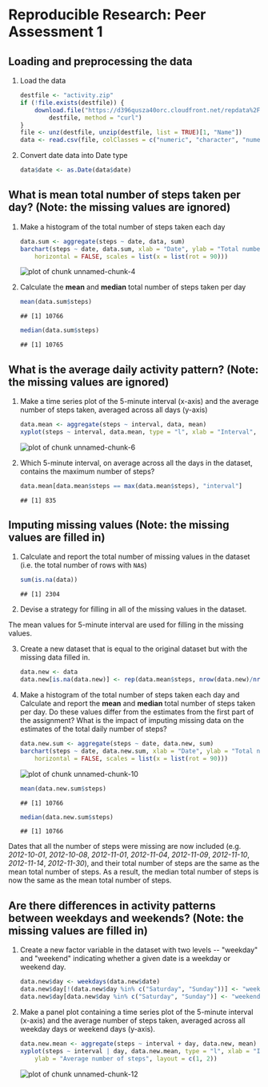 # Reproducible Research: Peer Assessment 1


## Loading and preprocessing the data
1. Load the data
    
    ```r
    destfile <- "activity.zip"
    if (!file.exists(destfile)) {
        download.file("https://d396qusza40orc.cloudfront.net/repdata%2Fdata%2Factivity.zip", 
            destfile, method = "curl")
    }
    file <- unz(destfile, unzip(destfile, list = TRUE)[1, "Name"])
    data <- read.csv(file, colClasses = c("numeric", "character", "numeric"), na.strings = "NA")
    ```

2. Convert date data into Date type
    
    ```r
    data$date <- as.Date(data$date)
    ```

## What is mean total number of steps taken per day? (Note: the missing values are ignored)
1. Make a histogram of the total number of steps taken each day
    
    ```r
    data.sum <- aggregate(steps ~ date, data, sum)
    barchart(steps ~ date, data.sum, xlab = "Date", ylab = "Total number of steps", 
        horizontal = FALSE, scales = list(x = list(rot = 90)))
    ```
    
    ![plot of chunk unnamed-chunk-4](figure/unnamed-chunk-4.png) 

2. Calculate the **mean** and **median** total number of steps taken per day
    
    ```r
    mean(data.sum$steps)
    ```
    
    ```
    ## [1] 10766
    ```
    
    ```r
    median(data.sum$steps)
    ```
    
    ```
    ## [1] 10765
    ```

## What is the average daily activity pattern? (Note: the missing values are ignored)
1. Make a time series plot of the 5-minute interval (x-axis) and the average number of steps taken, averaged across all days (y-axis)
    
    ```r
    data.mean <- aggregate(steps ~ interval, data, mean)
    xyplot(steps ~ interval, data.mean, type = "l", xlab = "Interval", ylab = "Average number of steps")
    ```
    
    ![plot of chunk unnamed-chunk-6](figure/unnamed-chunk-6.png) 

2. Which 5-minute interval, on average across all the days in the dataset, contains the maximum number of steps?
    
    ```r
    data.mean[data.mean$steps == max(data.mean$steps), "interval"]
    ```
    
    ```
    ## [1] 835
    ```

## Imputing missing values (Note: the missing values are filled in)
1. Calculate and report the total number of missing values in the dataset (i.e. the total number of rows with `NA`s)
    
    ```r
    sum(is.na(data))
    ```
    
    ```
    ## [1] 2304
    ```

2. Devise a strategy for filling in all of the missing values in the dataset.

  The mean values for 5-minute interval are used for filling in the missing values.

3. Create a new dataset that is equal to the original dataset but with the missing data filled in.
    
    ```r
    data.new <- data
    data.new[is.na(data.new)] <- rep(data.mean$steps, nrow(data.new)/nrow(data.mean))[is.na(data.new)]
    ```

4. Make a histogram of the total number of steps taken each day and Calculate and report the **mean** and **median** total number of steps taken per day. Do these values differ from the estimates from the first part of the assignment? What is the impact of imputing missing data on the estimates of the total daily number of steps?
    
    ```r
    data.new.sum <- aggregate(steps ~ date, data.new, sum)
    barchart(steps ~ date, data.new.sum, xlab = "Date", ylab = "Total number of steps", 
        horizontal = FALSE, scales = list(x = list(rot = 90)))
    ```
    
    ![plot of chunk unnamed-chunk-10](figure/unnamed-chunk-10.png) 
    
    ```r
    mean(data.new.sum$steps)
    ```
    
    ```
    ## [1] 10766
    ```
    
    ```r
    median(data.new.sum$steps)
    ```
    
    ```
    ## [1] 10766
    ```

  Dates that all the number of steps were missing are now included (e.g. *2012-10-01*, *2012-10-08*, *2012-11-01*, *2012-11-04*, *2012-11-09*, *2012-11-10*, *2012-11-14*, *2012-11-30*), and their total number of steps are the same as the mean total number of steps. As a result, the median total number of steps is now the same as the mean total number of steps.

## Are there differences in activity patterns between weekdays and weekends? (Note: the missing values are filled in)
1. Create a new factor variable in the dataset with two levels -- "weekday" and "weekend" indicating whether a given date is a weekday or weekend day.
    
    ```r
    data.new$day <- weekdays(data.new$date)
    data.new$day[!(data.new$day %in% c("Saturday", "Sunday"))] <- "weekday"
    data.new$day[data.new$day %in% c("Saturday", "Sunday")] <- "weekend"
    ```

2. Make a panel plot containing a time series plot of the 5-minute interval (x-axis) and the average number of steps taken, averaged across all weekday days or weekend days (y-axis).
    
    ```r
    data.new.mean <- aggregate(steps ~ interval + day, data.new, mean)
    xyplot(steps ~ interval | day, data.new.mean, type = "l", xlab = "Interval", 
        ylab = "Average number of steps", layout = c(1, 2))
    ```
    
    ![plot of chunk unnamed-chunk-12](figure/unnamed-chunk-12.png) 

